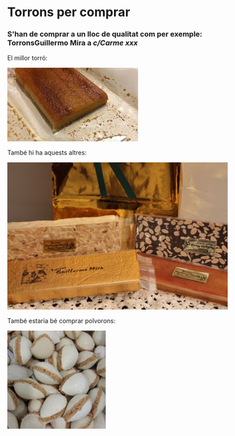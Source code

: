 # Torrons per comprar

### S'han de comprar a un lloc de qualitat com per exemple: **TorronsGuillermo Mira** a *c/Carme xxx*

El millor torró:

![Torró de "yema"](yema.jpg?raw=true "Torró Yema")


També hi ha aquests altres:

![Torrons"](altres.jpg?raw=true "Altres torrons")


També estaria bé comprar polvorons:

![No són polvorons!](ametlles.jpg?raw=true "Ametlles")